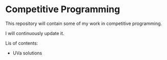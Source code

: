 # Competitive Programming

This repository will contain some of my work in competitive programming.

I will continuously update it.

Lis of contents:
- UVa solutions
